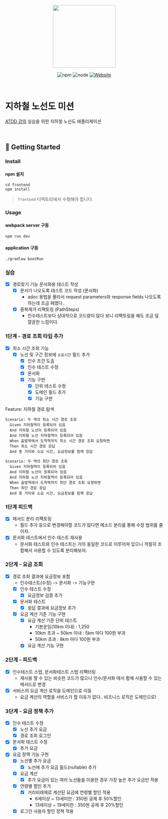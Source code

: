 <p align="center">
    <img width="200px;" src="https://raw.githubusercontent.com/woowacourse/atdd-subway-admin-frontend/master/images/main_logo.png"/>
</p>
<p align="center">
  <img alt="npm" src="https://img.shields.io/badge/npm-6.14.15-blue">
  <img alt="node" src="https://img.shields.io/badge/node-14.18.2-blue">
  <a href="https://edu.nextstep.camp/c/R89PYi5H" alt="nextstep atdd">
    <img alt="Website" src="https://img.shields.io/website?url=https%3A%2F%2Fedu.nextstep.camp%2Fc%2FR89PYi5H">
  </a>
</p>

<br>

# 지하철 노선도 미션
[ATDD 강의](https://edu.nextstep.camp/c/R89PYi5H) 실습을 위한 지하철 노선도 애플리케이션

<br>

## 🚀 Getting Started

### Install
#### npm 설치
```
cd frontend
npm install
```
> `frontend` 디렉토리에서 수행해야 합니다.

### Usage
#### webpack server 구동
```
npm run dev
```
#### application 구동
```
./gradlew bootRun
```

### 실습
- [x] 경로찾기 기능 문서화용 테스트 작성
  - [x] 문서가 나오도록 테스트 코드 작성 (문서화)
    - adoc 용법을 몰라서 request parameters와 response fields 나오도록 하는데 조금 헤맸다..
  - [x] 중복제거 리팩토링 (PathSteps)
    - 인수테스트보다 상대적으로 코드량이 많다 보니 리팩토링을 해도 조금 덜 깔끔한 느낌이다.  

### 1단계 - 경로 조회 타입 추가
- [x] 최소 시간 조회 기능
  - [x] 노선 및 구간 정보에 `소요시간` 필드 추가
    - [x] 인수 조건 도출
    - [x] 인수 테스트 수정
    - [x] 문서화
    - [x] 기능 구현
      - [x] 단위 테스트 수정
      - [x] 도메인 필드 추가
      - [x] 기능 구현

Feature: 지하철 경로 탐색

    Scenario: 두 역의 최소 시간 경로 조회
      Given 지하철역이 등록되어 있음
      And 지하철 노선이 등록되어 있음
      And 지하철 노선 지하철역이 등록되어 있음
      When 출발역에서 도착역까지 최소 시간 경로 조회 요청하면
      Then 최소 시간 경로 응답
      And 총 거리와 소요 시간, 요금정보를 함께 응답

    Scenario: 두 역의 최단 경로 조회
      Given 지하철역이 등록되어 있음
      And 지하철 노선이 등록되어 있음
      And 지하철 노선 지하철역이 등록되어 있음
      When 출발역에서 도착역까지 최단 경로 조회 요청하면
      Then 최단 경로 응답
      And 총 거리와 소요 시간, 요금정보를 함께 응답

### 1단계 피드백
- [x] 메서드 분리 리팩토링
  - 필드 추가 등으로 변경해야할 코드가 많다면 메소드 분리를 통해 수정 범위를 줄이자.
- [x] 문서화 테스트에서 인수 테스트 재사용
  - 문서화 테스트와 인수 테스트는 거의 동일한 코드로 이루어져 있으니 적절히 조합해서 사용할 수 있도록 분리해보자.

### 2단계 - 요금 조회
- [x] 경로 조회 결과에 요금정보 포함
  - 인수테스트(수정) -> 문서화 -> 기능구현
  - [x] 인수 테스트 수정
    - [x] 요금정보 검증 추가
  - [x] 문서화 테스트
    - [x] 응답 결과에 요금정보 추가
  - [x] 요금 계산 기준 기능 구현
    - [x] 요금 계산 기준 단위 테스트
      - 기본운임(10km 이내) : 1,250
      - 10km 초과 ~ 50km 이내 : 5km 마다 100원 부과
      - 50km 초과 : 8km 마다 100원 부과
    - [x] 요금 계산 기능 구현

### 2단계 - 피드백
- [x] 인수테스트 스텝, 문서화테스트 스텝 리팩터링
  - 재사용 할 수 있는 비슷한 코드가 많으니 인수/문서화 에서 함께 사용할 수 있는 메서드로 변경
- [x] 서비스의 요금 계산 로직을 도메인으로 이동
  - 요금 계산의 역할을 서비스가 할 이유가 없다.. 비즈니스 로직은 도메인으로!

### 3단계 - 요금 정책 추가
- [x] 인수 테스트 수정
  - [x] 노선 추가 요금
  - [x] 경로 조회 로그인
- [x] 문서화 테스트 수정
  - [x] 추가 요금
- [x] 요금 정책 기능 구현
  - [x] 노선별 추가 요금
    - [x] 노선에 추가 요금 필드(nullable) 추가
  - [x] 요금 계산
    - [x] 추가 요금이 있는 여러 노선들을 이용한 경우 가장 높은 추가 요금만 적용 
  - [x] 연령별 할인 추가
    - [x] 거리비례제로 계산된 요금에 연령별 할인 적용
      - 6세이상 ~ 13세미만 : 350원 공제 후 50%할인
      - 13세이상 ~ 19세미만 : 350원 공제 후 20%할인
  - [x] 로그인 사용자 할인 정책 적용
